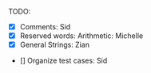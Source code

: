 
TODO: 

- [x] Comments: Sid
- [x] Reserved words: Arithmetic: Michelle
- [x] General Strings: Zian
- [] Organize test cases: Sid